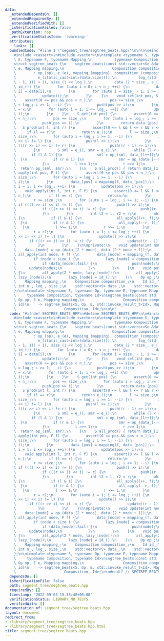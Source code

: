 ```yaml
---
data:
  _extendedDependsOn: []
  _extendedRequiredBy: []
  _extendedVerifiedWith: []
  _isVerificationFailed: false
  _pathExtension: hpp
  _verificationStatusIcon: ':warning:'
  attributes:
    links: []
  bundledCode: "#line 1 \"segment_tree/segtree_beats.hpp\"\n\n\n\n#include <algorithm>\n\
    #include <cassert>\n#include <vector>\n\ntemplate <typename S, typename Op, typename\
    \ E, typename F, typename Mapping,\n          typename Composition, typename Id>\n\
    struct segtree_beats {\n    segtree_beats(const std::vector<S> &data, Op op, E\
    \ e, Mapping mapping,\n                      Composition composition, Id id)\n\
    \        : op_(op), e_(e), mapping_(mapping), composition_(composition), id_(id),\n\
    \          n_(static_cast<int>(data.size())),\n          log_(std::__lg(std::max(n_\
    \ - 1, 1)) + 1), size_(1 << log_),\n          data_(2 * size_, e_()), lazy_(size_,\
    \ id_()) {\n        for (auto i = 0; i < n_; ++i) {\n            data_[size_ +\
    \ i] = data[i];\n        }\n        for (auto i = size_ - 1; i >= 1; --i) {\n\
    \            update(i);\n        }\n    }\n    void set(int pos, S x) {\n    \
    \    assert(0 <= pos && pos < n_);\n        pos += size_;\n        for (auto i\
    \ = log_; i >= 1; --i) {\n            push(pos >> i);\n        }\n        data_[pos]\
    \ = x;\n        for (auto i = 1; i <= log_; ++i) {\n            update(pos >>\
    \ i);\n        }\n    }\n    S get(int pos) {\n        assert(0 <= pos && pos\
    \ < n_);\n        pos += size_;\n        for (auto i = log_; i >= 1; --i) {\n\
    \            push(pos >> i);\n        }\n        return data_[pos];\n    }\n \
    \   S prod(int l, int r) {\n        assert(0 <= l && l <= r && r <= n_);\n   \
    \     if (l == r)\n            return e_();\n        l += size_;\n        r +=\
    \ size_;\n        for (auto i = log_; i >= 1; --i) {\n            if (((l >> i)\
    \ << i) != l) {\n                push(l >> i);\n            }\n            if\
    \ (((r >> i) << i) != r) {\n                push((r - 1) >> i);\n            }\n\
    \        }\n        S sml = e_(), smr = e_();\n        while (l < r) {\n     \
    \       if (l & 1) {\n                sml = op_(sml, data_[l++]);\n          \
    \  }\n            if (r & 1) {\n                smr = op_(data_[--r], smr);\n\
    \            }\n            l >>= 1;\n            r >>= 1;\n        }\n      \
    \  return op_(sml, smr);\n    }\n    S all_prod() { return data_[1]; }\n    void\
    \ apply(int pos, F f) {\n        assert(0 <= pos && pos < n_);\n        pos +=\
    \ size_;\n        for (auto i = log_; i >= 1; --i) {\n            push(pos >>\
    \ i);\n        }\n        data_[pos] = mapping(f, data_[pos]);\n        for (auto\
    \ i = 1; i <= log_; ++i) {\n            update(pos >> i);\n        }\n    }\n\
    \    void apply(int l, int r, F f) {\n        assert(0 <= l && l <= r && r <=\
    \ n_);\n        if (l == r) {\n            return;\n        }\n        l += size_;\n\
    \        r += size_;\n        for (auto i = log_; i >= 1; --i) {\n           \
    \ if (((l >> i) << i) != l) {\n                push(l >> i);\n            }\n\
    \            if (((r >> i) << i) != r) {\n                push((r - 1) >> i);\n\
    \            }\n        }\n        int l2 = l, r2 = r;\n        while (l < r)\
    \ {\n            if (l & 1) {\n                all_apply(l++, f);\n          \
    \  }\n            if (r & 1) {\n                all_apply(--r, f);\n         \
    \   }\n            l >>= 1;\n            r >>= 1;\n        }\n        l = l2;\n\
    \        r = r2;\n        for (auto i = 1; i <= log_; ++i) {\n            if (((l\
    \ >> i) << i) != l) {\n                update(l >> i);\n            }\n      \
    \      if (((r >> i) << i) != r) {\n                update((r - 1) >> i);\n  \
    \          }\n        }\n    }\n\nprivate:\n    void update(int node) {\n    \
    \    data_[node] = op_(data_[2 * node], data_[2 * node + 1]);\n    }\n    void\
    \ all_apply(int node, F f) {\n        data_[node] = mapping_(f, data_[node]);\n\
    \        if (node < size_) {\n            lazy_[node] = composition_(f, lazy_[node]);\n\
    \            if (data_[node].fail) {\n                push(node);\n          \
    \      update(node);\n            }\n        }\n    }\n    void push(int node)\
    \ {\n        all_apply(2 * node, lazy_[node]);\n        all_apply(2 * node + 1,\
    \ lazy_[node]);\n        lazy_[node] = id_();\n    }\n    Op op_;\n    E e_;\n\
    \    Mapping mapping_;\n    Composition composition_;\n    Id id_;\n    const\
    \ int n_, log_, size_;\n    std::vector<S> data_;\n    std::vector<F> lazy_;\n\
    };\n\ntemplate <typename S, typename Op, typename E, typename Mapping,\n     \
    \     typename Composition, typename Id>\nsegtree_beats(const std::vector<S> &data,\
    \ Op op, E e, Mapping mapping,\n                  Composition composition, Id\
    \ id)\n    -> segtree_beats<S, Op, E, std::invoke_result_t<Id>, Mapping,\n   \
    \                      Composition, Id>;\n\n\n"
  code: "#ifndef SEGTREE_BEATS_HPP\n#define SEGTREE_BEATS_HPP\n\n#include <algorithm>\n\
    #include <cassert>\n#include <vector>\n\ntemplate <typename S, typename Op, typename\
    \ E, typename F, typename Mapping,\n          typename Composition, typename Id>\n\
    struct segtree_beats {\n    segtree_beats(const std::vector<S> &data, Op op, E\
    \ e, Mapping mapping,\n                      Composition composition, Id id)\n\
    \        : op_(op), e_(e), mapping_(mapping), composition_(composition), id_(id),\n\
    \          n_(static_cast<int>(data.size())),\n          log_(std::__lg(std::max(n_\
    \ - 1, 1)) + 1), size_(1 << log_),\n          data_(2 * size_, e_()), lazy_(size_,\
    \ id_()) {\n        for (auto i = 0; i < n_; ++i) {\n            data_[size_ +\
    \ i] = data[i];\n        }\n        for (auto i = size_ - 1; i >= 1; --i) {\n\
    \            update(i);\n        }\n    }\n    void set(int pos, S x) {\n    \
    \    assert(0 <= pos && pos < n_);\n        pos += size_;\n        for (auto i\
    \ = log_; i >= 1; --i) {\n            push(pos >> i);\n        }\n        data_[pos]\
    \ = x;\n        for (auto i = 1; i <= log_; ++i) {\n            update(pos >>\
    \ i);\n        }\n    }\n    S get(int pos) {\n        assert(0 <= pos && pos\
    \ < n_);\n        pos += size_;\n        for (auto i = log_; i >= 1; --i) {\n\
    \            push(pos >> i);\n        }\n        return data_[pos];\n    }\n \
    \   S prod(int l, int r) {\n        assert(0 <= l && l <= r && r <= n_);\n   \
    \     if (l == r)\n            return e_();\n        l += size_;\n        r +=\
    \ size_;\n        for (auto i = log_; i >= 1; --i) {\n            if (((l >> i)\
    \ << i) != l) {\n                push(l >> i);\n            }\n            if\
    \ (((r >> i) << i) != r) {\n                push((r - 1) >> i);\n            }\n\
    \        }\n        S sml = e_(), smr = e_();\n        while (l < r) {\n     \
    \       if (l & 1) {\n                sml = op_(sml, data_[l++]);\n          \
    \  }\n            if (r & 1) {\n                smr = op_(data_[--r], smr);\n\
    \            }\n            l >>= 1;\n            r >>= 1;\n        }\n      \
    \  return op_(sml, smr);\n    }\n    S all_prod() { return data_[1]; }\n    void\
    \ apply(int pos, F f) {\n        assert(0 <= pos && pos < n_);\n        pos +=\
    \ size_;\n        for (auto i = log_; i >= 1; --i) {\n            push(pos >>\
    \ i);\n        }\n        data_[pos] = mapping(f, data_[pos]);\n        for (auto\
    \ i = 1; i <= log_; ++i) {\n            update(pos >> i);\n        }\n    }\n\
    \    void apply(int l, int r, F f) {\n        assert(0 <= l && l <= r && r <=\
    \ n_);\n        if (l == r) {\n            return;\n        }\n        l += size_;\n\
    \        r += size_;\n        for (auto i = log_; i >= 1; --i) {\n           \
    \ if (((l >> i) << i) != l) {\n                push(l >> i);\n            }\n\
    \            if (((r >> i) << i) != r) {\n                push((r - 1) >> i);\n\
    \            }\n        }\n        int l2 = l, r2 = r;\n        while (l < r)\
    \ {\n            if (l & 1) {\n                all_apply(l++, f);\n          \
    \  }\n            if (r & 1) {\n                all_apply(--r, f);\n         \
    \   }\n            l >>= 1;\n            r >>= 1;\n        }\n        l = l2;\n\
    \        r = r2;\n        for (auto i = 1; i <= log_; ++i) {\n            if (((l\
    \ >> i) << i) != l) {\n                update(l >> i);\n            }\n      \
    \      if (((r >> i) << i) != r) {\n                update((r - 1) >> i);\n  \
    \          }\n        }\n    }\n\nprivate:\n    void update(int node) {\n    \
    \    data_[node] = op_(data_[2 * node], data_[2 * node + 1]);\n    }\n    void\
    \ all_apply(int node, F f) {\n        data_[node] = mapping_(f, data_[node]);\n\
    \        if (node < size_) {\n            lazy_[node] = composition_(f, lazy_[node]);\n\
    \            if (data_[node].fail) {\n                push(node);\n          \
    \      update(node);\n            }\n        }\n    }\n    void push(int node)\
    \ {\n        all_apply(2 * node, lazy_[node]);\n        all_apply(2 * node + 1,\
    \ lazy_[node]);\n        lazy_[node] = id_();\n    }\n    Op op_;\n    E e_;\n\
    \    Mapping mapping_;\n    Composition composition_;\n    Id id_;\n    const\
    \ int n_, log_, size_;\n    std::vector<S> data_;\n    std::vector<F> lazy_;\n\
    };\n\ntemplate <typename S, typename Op, typename E, typename Mapping,\n     \
    \     typename Composition, typename Id>\nsegtree_beats(const std::vector<S> &data,\
    \ Op op, E e, Mapping mapping,\n                  Composition composition, Id\
    \ id)\n    -> segtree_beats<S, Op, E, std::invoke_result_t<Id>, Mapping,\n   \
    \                      Composition, Id>;\n\n#endif // SEGTREE_BEATS_HPP"
  dependsOn: []
  isVerificationFile: false
  path: segment_tree/segtree_beats.hpp
  requiredBy: []
  timestamp: '2022-09-03 15:38:48+00:00'
  verificationStatus: LIBRARY_NO_TESTS
  verifiedWith: []
documentation_of: segment_tree/segtree_beats.hpp
layout: document
redirect_from:
- /library/segment_tree/segtree_beats.hpp
- /library/segment_tree/segtree_beats.hpp.html
title: segment_tree/segtree_beats.hpp
---
```

